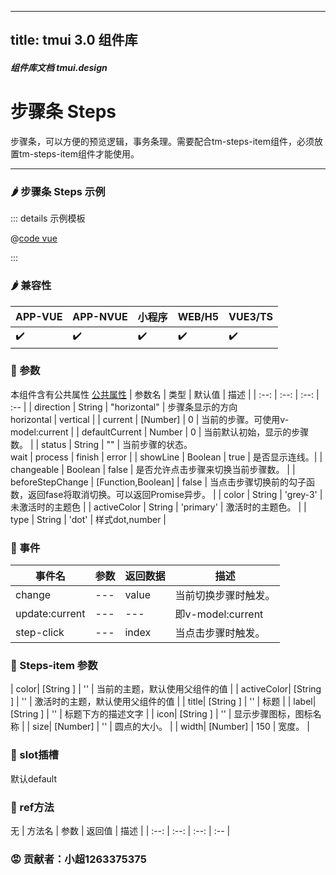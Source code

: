 <!--
 * @Autor: 小超1263375375
 * @Date: 2022-06-18 10:31:03
 * @LastEditors: 小超1263375375
 * @LastEditTime: 2022-06-18 10:54:28
 * @FilePath: \tm-vuetify-for-vue3\tmuidocs\doc\com\Steps.md
 * @Description: 
 * 
 * Copyright (c) 2022 by 小超1263375375, All Rights Reserved. 
-->
---
title: tmui 3.0 组件库
---

<dirtoc></dirtoc>

##### 组件库文档 tmui.design

# 步骤条 Steps
步骤条，可以方便的预览逻辑，事务条理。需要配合tm-steps-item组件，必须放置tm-steps-item组件才能使用。

---

### :hot_pepper: 步骤条 Steps 示例

<webview url="https://tmui.design/h5/#/pages/daohang/steps"></webview>

::: details 示例模板

@[code vue](pages/daohang/steps.nvue)

:::

### :hot_pepper: 兼容性

| APP-VUE | APP-NVUE | 小程序 | WEB/H5 | VUE3/TS |
| --- | --- | --- | --- | --- |
| :heavy_check_mark: | :heavy_check_mark: | :heavy_check_mark: | :heavy_check_mark: | :heavy_check_mark: |

### :seedling: 参数
本组件含有公共属性 [公共属性](/doc/spec/组件公共样式.md)
| 参数名 | 类型 | 默认值 | 描述 |
| :--: | :--: | :--: | :-- |
| direction | String | "horizontal" | 步骤条显示的方向<br> horizontal &#124; vertical |
| current | [Number] | 0 | 当前的步骤。可使用v-model:current |
| defaultCurrent | Number | 0 | 当前默认初始，显示的步骤数。 |
| status | String | "" | 当前步骤的状态。<br> wait &#124; process &#124; finish &#124; error |
| showLine | Boolean | true | 是否显示连线。|
| changeable | Boolean | false | 是否允许点击步骤来切换当前步骤数。 |
| beforeStepChange | [Function,Boolean] | false |  当点击步骤切换前的勾子函数，返回fase将取消切换。可以返回Promise异步。 |
| color | String | 'grey-3' | 未激活时的主题色 |
| activeColor | String | 'primary' | 激活时的主题色。 |
| type | String | 'dot' | 样式dot,number |

### :rose: 事件
| 事件名 | 参数 | 返回数据 | 描述 |
| --- | --- | --- | --- |
| change | --- | value | 当前切换步骤时触发。 |
| update:current | --- | --- | 即v-model:current |
| step-click | --- | index | 当点击步骤时触发。 |

### :seedling: Steps-item 参数
| color| [String ] | '' | 当前的主题，默认使用父组件的值 |
| activeColor| [String ] | '' | 激活时的主题，默认使用父组件的值 |
| title| [String ] | '' | 标题 |
| label| [String ] | '' | 标题下方的描述文字 |
| icon| [String ] | '' | 显示步骤图标，图标名称 |
| size| [Number] | '' | 圆点的大小。 |
| width| [Number] | 150 | 宽度。 |

### :corn: slot插槽

默认default

### :green_salad: ref方法
无
| 方法名 | 参数 | 返回值 | 描述 |
| :--: | :--: | :--: | :-- |

### :rage: 贡献者：小超1263375375
